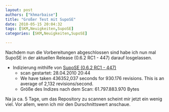 ```yaml
---
layout: post
authors: ["khmarbaise"]
title: "Großer Test mit SupoSE"
date: 2010-05-15 20:04:32
tags: [SKM,Neuigkeiten,SupoSE]
categories: [SKM,Neuigkeiten,SupoSE]

---
```

Nachdem nun die Vorbereitungen abgeschlossen sind habe ich nun mal SupoSE in der aktuellen Release (0.6.2 RC1 - 447) darauf losgelassen.

+ Indizierung mithilfe von <a href="http://www.supose.org">SupoSE (0.6.2 RC1 - 447)</a>
  + scan gestartet: 28.04.2010 20:44
  + We have taken 436352,037 seconds for 930.176 revisions.  This is an average of 2,132 revisions/second.
  + Größe des Indizes nach dem Scan: 61.797.883.970 Bytes

Na ja ca. 5 Tage, um das Repository zu scannen scheint mir jetzt ein wenig viel. Vor allem, wenn ich mir den Durschnittswert anschaue.
